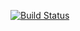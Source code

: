 [![Build Status](https://travis-ci.com/Ncebakazi26/settings-bill-expressjs.svg?branch=master)](https://travis-ci.com/Ncebakazi26/settings-bill-expressjs)